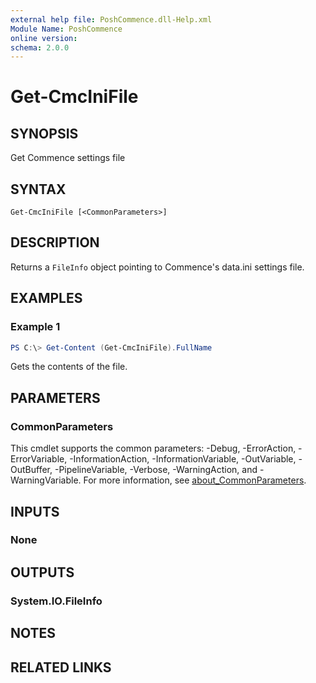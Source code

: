 ```yaml
---
external help file: PoshCommence.dll-Help.xml
Module Name: PoshCommence
online version:
schema: 2.0.0
---
```


# Get-CmcIniFile

## SYNOPSIS
Get Commence settings file

## SYNTAX

```
Get-CmcIniFile [<CommonParameters>]
```

## DESCRIPTION
Returns a `FileInfo` object pointing to Commence's data.ini settings file.

## EXAMPLES

### Example 1
```powershell
PS C:\> Get-Content (Get-CmcIniFile).FullName
```

Gets the contents of the file.

## PARAMETERS

### CommonParameters
This cmdlet supports the common parameters: -Debug, -ErrorAction, -ErrorVariable, -InformationAction, -InformationVariable, -OutVariable, -OutBuffer, -PipelineVariable, -Verbose, -WarningAction, and -WarningVariable. For more information, see [about_CommonParameters](http://go.microsoft.com/fwlink/?LinkID=113216).

## INPUTS

### None

## OUTPUTS

### System.IO.FileInfo
## NOTES

## RELATED LINKS
